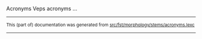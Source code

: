 Acronyms
Veps acronyms ...

* * *

<small>This (part of) documentation was generated from [src/fst/morphology/stems/acronyms.lexc](https://github.com/giellalt/lang-vro/blob/main/src/fst/morphology/stems/acronyms.lexc)</small>

---

